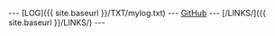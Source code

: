--- [LOG]({{ site.baseurl }}/TXT/mylog.txt) --- [GitHub](https://github.com/NaufalFikriHakim/os222) --- [/LINKS/]({{ site.baseurl }}/LINKS/) ---
